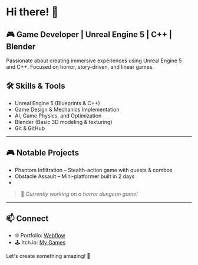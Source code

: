 # Hi there! 👋

## 🎮 Game Developer | Unreal Engine 5 | C++ | Blender

Passionate about creating immersive experiences using Unreal Engine 5 and C++. Focused on horror, story-driven, and linear games.

## 🛠️ Skills & Tools
- Unreal Engine 5 (Blueprints & C++)
- Game Design & Mechanics Implementation
- AI, Game Physics, and Optimization
- Blender (Basic 3D modeling & texturing)
- Git & GitHub

---

## 🎮 Notable Projects
- Phantom Infiltration – Stealth-action game with quests & combos
- Obstacle Assault – Mini-platformer built in 2 days
-

> 🚧 *Currently working on a horror dungeon game!*

---

## 📫 Connect
- 🌐 Portfolio: [Webflow](#)
- 🕹️ Itch.io: [My Games](#)

Let's create something amazing! 🚀
